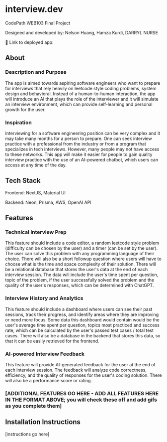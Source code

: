# interview.dev

CodePath WEB103 Final Project

Designed and developed by: Nelson Huang, Hamza Kurdi, DARRYL NURSE

🔗 Link to deployed app:

## About

### Description and Purpose

The app is aimed towards aspiring software engineers who want to prepare for interviews that rely heavily on leetcode style coding problems, system design and behavioral. Instead of a human-to-human interaction, the app will introduce an AI that plays the role of the interviewer and it will simulate an interview environment, which can provide self-learning and personal growth for the user.

### Inspiration

Interviewing for a software engineering position can be very complex and it may take many months for a person to prepare. One can seek interview practice with a professional from the industry or from a program that specializes in tech interviews. However, many people may not have access to these networks. This app will make it easier for people to gain quality interview practice with the use of an AI-powered chatbot, which users can access at any time of the day.

## Tech Stack

Frontend: NextJS, Material UI

Backend: Neon, Prisma, AWS, OpenAI API

## Features

### Technical Interview Prep

This feature should include a code editor, a random leetcode style problem (difficulty can be chosen by the user) and a timer (can be set by the user). The user can solve this problem with any programming language of their choice. There will also be a short followup question where users will have to choose what is the time and space complexity of their solution. There will be a relational database that stores the user's data at the end of each interview session. The data will include the user's time spent per question, topic of the problem, if the user successfully solved the problem and the quality of the user's responses, which can be determined with ChatGPT.

### Interview History and Analytics

This feature should include a dashboard where users can see their past sessions, track their progress, and identify areas where they are improving or need more focus. Some data this dashboard would contain would be the user's average time spent per question, topics most practiced and success rate, which can be calculated by the user's passed test cases / total test cases. There will also be a database in the backend that stores this data, so that it can be easily retrieved for the frontend.

### AI-powered Interview Feedback

This feature will provide AI-generated feedback for the user at the end of each interview session. The feedback will analyze code correctness, efficiency, and the quality of responses for the user's coding solution. There will also be a performance score or rating.

### [ADDITIONAL FEATURES GO HERE - ADD ALL FEATURES HERE IN THE FORMAT ABOVE; you will check these off and add gifs as you complete them]

## Installation Instructions

[instructions go here]
